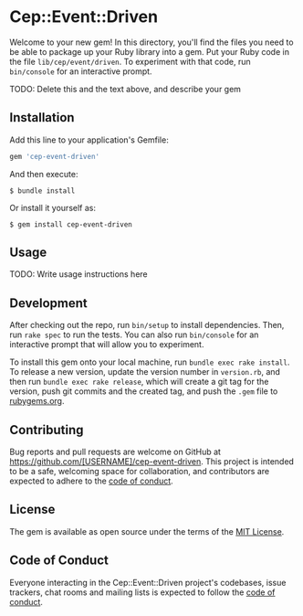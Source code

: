# Cep::Event::Driven

Welcome to your new gem! In this directory, you'll find the files you need to be able to package up your Ruby library into a gem. Put your Ruby code in the file `lib/cep/event/driven`. To experiment with that code, run `bin/console` for an interactive prompt.

TODO: Delete this and the text above, and describe your gem

## Installation

Add this line to your application's Gemfile:

```ruby
gem 'cep-event-driven'
```

And then execute:

    $ bundle install

Or install it yourself as:

    $ gem install cep-event-driven

## Usage

TODO: Write usage instructions here

## Development

After checking out the repo, run `bin/setup` to install dependencies. Then, run `rake spec` to run the tests. You can also run `bin/console` for an interactive prompt that will allow you to experiment.

To install this gem onto your local machine, run `bundle exec rake install`. To release a new version, update the version number in `version.rb`, and then run `bundle exec rake release`, which will create a git tag for the version, push git commits and the created tag, and push the `.gem` file to [rubygems.org](https://rubygems.org).

## Contributing

Bug reports and pull requests are welcome on GitHub at https://github.com/[USERNAME]/cep-event-driven. This project is intended to be a safe, welcoming space for collaboration, and contributors are expected to adhere to the [code of conduct](https://github.com/[USERNAME]/cep-event-driven/blob/master/CODE_OF_CONDUCT.md).

## License

The gem is available as open source under the terms of the [MIT License](https://opensource.org/licenses/MIT).

## Code of Conduct

Everyone interacting in the Cep::Event::Driven project's codebases, issue trackers, chat rooms and mailing lists is expected to follow the [code of conduct](https://github.com/[USERNAME]/cep-event-driven/blob/master/CODE_OF_CONDUCT.md).
